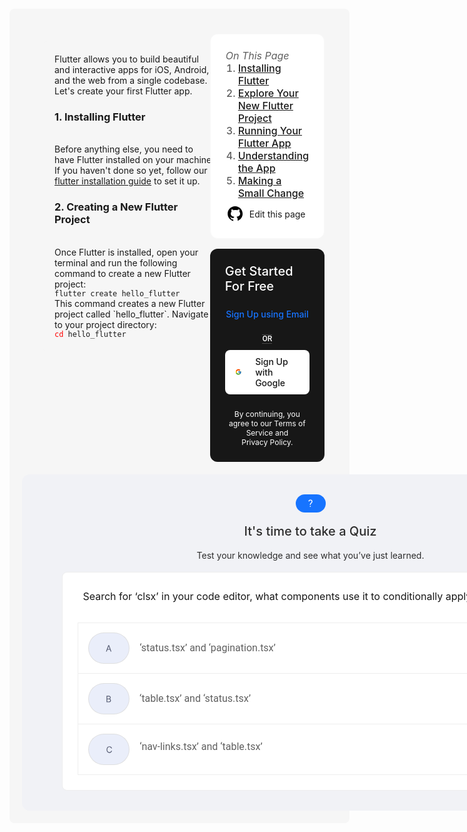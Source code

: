 <div style="width: 100%; background-color: #f6f6f6; padding: 20px; margin-top: 20px; border-radius: 8px;">
<div style="align-self:stretch;  flex-grow: 1; display: flex; flex-direction: row; justify-content: flex-start; align-items: flex-start;  padding: 20px;">
    <div style=" align-self: stretch; flex-grow: 0; display: flex; flex-direction: column; justify-content: flex-start; align-items: stretch;  padding: 12px;">
        <div style="width: 100%; background-color: #f6f6f6; padding: 20px; border-radius: 8px;">
            Flutter allows you to build beautiful and interactive apps for iOS, Android, and the web from a single codebase.<br>
            Let's create your first Flutter app.

 <h3>1. Installing Flutter</h3><br>
            Before anything else, you need to have Flutter installed on your machine. If you haven't done so yet, follow our<br> 
            <a href="https://docs.flutter.dev/get-started/install?gad_source=1&gclid=EAIaIQobChMI4-PZ-5nxhwMVeLKDBx34kAe3EAAYASAAEgLZefD_BwE&gclsrc=aw.ds" target="_blank">flutter installation guide</a> to set it up.

 <h3>2. Creating a New Flutter Project</h3><br>
            Once Flutter is installed, open your terminal and run the following command to create a new Flutter project:<br>
 <code>flutter create hello_flutter</code><br>
            This command creates a new Flutter project called `hello_flutter`. Navigate to your project directory:<br>
<code><span style="color: red;">cd </span>hello_flutter</code>
</div>
</div>

<div style="flex-grow: 0; display: flex; flex-direction: column; justify-content: flex-start; align-items: flex-start; gap: 16px; padding: 0;">
<div style="align-self: stretch; flex-grow: 0; display: flex; flex-direction: column; justify-content: flex-start; align-items: flex-start; padding: 24px; border-radius: 12px; border: solid 1px #f9f9f9; background-color: #fff;">
<div style="align-self: stretch; flex-grow: 0; display: flex; flex-direction: column; justify-content: flex-start; align-items: stretch; gap: 12px; padding: 0;">
 <div style="flex-grow: 0;  font-size: 16px; font-weight: 500; font-stretch: normal; font-style: normal; text-align: left; color: #5f5f5f;">
<h6 style="margin: 0;">On This Page</h6>
<ol style="margin: 0; padding-left: 20px;">
<li><a href="#installing-flutter">Installing Flutter</a></li>
 <li><a href="#explore-your-new-flutter-project">Explore Your New Flutter Project</a></li>
 <li><a href="#running-your-flutter-app">Running Your Flutter App</a></li>
<li><a href="#understanding-the-app">Understanding the App</a></li>
<li><a href="#making-a-small-change">Making a Small Change</a></li>
</ol>
</div>
</div>
 <div style="display: flex; align-items: center; gap: 8px; margin-top: 8px;"> 
                <span>
<svg xmlns="http://www.w3.org/2000/svg" x="0px" y="0px" width="30" height="30" viewBox="0 0 30 30">
                        <path d="M15,3C8.373,3,3,8.373,3,15c0,5.623,3.872,10.328,9.092,11.63C12.036,26.468,12,26.28,12,26.047v-2.051 c-0.487,0-1.303,0-1.508,0c-0.821,0-1.551-0.353-1.905-1.009c-0.393-0.729-0.461-1.844-1.435-2.526 c-0.289-0.227-0.069-0.486,0.264-0.451c0.615,0.174,1.125,0.596,1.605,1.222c0.478,0.627,0.703,0.769,1.596,0.769 c0.433,0,1.081-0.025,1.691-0.121c0.328-0.833,0.895-1.6,1.588-1.962c-3.996-0.411-5.903-2.399-5.903-5.098 c0-1.162,0.495-2.286,1.336-3.233C9.053,10.647,8.706,8.73,9.435,8c1.798,0,2.885,1.166,3.146,1.481C13.477,9.174,14.461,9,15.495,9 c1.036,0,2.024,0.174,2.922,0.483C18.675,9.17,19.763,8,21.565,8c0.732,0.731,0.381,2.656,0.102,3.594 c0.836,0.945,1.328,2.066,1.328,3.226c0,2.697-1.904,4.684-5.894,5.097C18.199,20.49,19,22.1,19,23.313v2.734 c0,0.104-0.023,0.179-0.035,0.268C23.641,24.676,27,20.236,27,15C27,8.373,21.627,3,15,3z"></path>
</svg>
 </span>
 <span>Edit this page</span>
 </div>
</div>
        
<div style="flex-grow: 0; display: flex; flex-direction: column; justify-content: flex-start; align-items: center; gap: 24px; padding: 24px; border-radius: 12px; background-color: #171717;">
 <span style="align-self: stretch; flex-grow: 0; font-size: 20px; font-weight: 500; font-stretch: normal; font-style: normal; text-align: left; color: #fff;">
                Get Started For Free
 </span>
<span style="flex-grow: 1; font-size: 14px; font-weight: 500; font-stretch: normal; font-style: normal; text-align: center; color: #1774ff;">
                Sign Up using Email
  </span>

<div style="height: 1px; flex-grow: 1; background-color: #484848;">
 <div style="flex-grow: 0; font-family: Roboto; font-size: 12px; font-weight: 500; font-stretch: normal; font-style: normal; text-align: left; color: #fff;">
                    OR
</div>
<div style="height: 1px; flex-grow: 1; background-color: #484848;"></div>
</div>
<div style="align-self: stretch; flex-grow: 0; display: flex; flex-direction: row; justify-content: flex-start; align-items: center; gap: 22px; padding: 10px 16px; border-radius: 8px; background-color: #fff;">
                <svg xmlns="http://www.w3.org/2000/svg" x="0px" y="0px" width="20" height="20" viewBox="0 0 48 48">
                    <path fill="#FFC107" d="M43.611,20.083H42V20H24v8h11.303c-1.649,4.657-6.08,8-11.303,8c-6.627,0-12-5.373-12-12c0-6.627,5.373-12,12-12c3.059,0,5.842,1.154,7.961,3.039l5.657-5.657C34.046,6.053,29.268,4,24,4C12.955,4,4,12.955,4,24c0,11.045,8.955,20,20,20c11.045,0,20-8.955,20-20C44,22.659,43.862,21.35,43.611,20.083z"></path>
                    <path fill="#FF3D00" d="M6.306,14.691l6.571,4.819C14.655,15.108,18.961,12,24,12c3.059,0,5.842,1.154,7.961,3.039l5.657-5.657C34.046,6.053,29.268,4,24,4C16.318,4,9.656,8.337,6.306,14.691z"></path>
                    <path fill="#4CAF50" d="M24,44c5.166,0,9.86-1.977,13.409-5.192l-6.19-5.238C29.211,35.091,26.715,36,24,36c-5.202,0-9.619-3.317-11.283-7.946l-6.522,5.025C9.505,39.556,16.227,44,24,44z"></path>
                    <path fill="#1976D2" d="M43.611,20.083H42V20H24v8h11.303c-0.792,2.237-2.231,4.166-4.087,5.571c0.001-0.001,0.002-0.001,0.003-0.002l6.19,5.238C36.971,39.205,44,34,44,24C44,22.659,43.862,21.35,43.611,20.083z"></path>
                </svg>
 <div style="flex-grow: 0; font-size: 14px; font-weight: 500; font-stretch: normal; font-style: normal; text-align: left; color: #171717;">
                    Sign Up with Google
</div>
 </div>

 <div style="flex-grow: 0;  font-size: 12px; font-weight: normal; font-stretch: normal; font-style: normal; text-align: center; color: #fff;">
                By continuing, you agree to our Terms of Service and <br> Privacy Policy.
</div>       
 </div>
   
 </div>
</div>

<div style="
   align-self: stretch; flex-grow: 0; display: flex; flex-direction: column; justify-content: flex-start; align-items: stretch; width: 795px; padding: 32px 64px; border-radius: 12px; background-color: #f1f2f6;">
  <div style="
  height: 100px; align-self: stretch; flex-grow: 0; display: flex; flex-direction: column; justify-content: flex-start; align-items: center; gap: 16px; padding: 0;">
 <div style= "width: 32px;
  height: 32px;
  flex-grow: 0;
  display: flex;
  flex-direction: column;
  justify-content: center;
  align-items: center;
  gap: 10px;
  padding: 8px;
  border-radius: 99px;
  background-color: #1774ff;"> <svg width="7" height="13" viewBox="0 0 7 13" fill="none" xmlns="http://www.w3.org/2000/svg">
<path d="M3.96094 8.79688H2.50781C2.51302 8.29688 2.55729 7.88802 2.64062 7.57031C2.72917 7.2474 2.8724 6.95312 3.07031 6.6875C3.26823 6.42188 3.53125 6.11979 3.85938 5.78125C4.09896 5.53646 4.31771 5.30729 4.51562 5.09375C4.71875 4.875 4.88281 4.64062 5.00781 4.39062C5.13281 4.13542 5.19531 3.83073 5.19531 3.47656C5.19531 3.11719 5.13021 2.80729 5 2.54688C4.875 2.28646 4.6875 2.08594 4.4375 1.94531C4.19271 1.80469 3.88802 1.73438 3.52344 1.73438C3.22135 1.73438 2.9349 1.78906 2.66406 1.89844C2.39323 2.00781 2.17448 2.17708 2.00781 2.40625C1.84115 2.63021 1.75521 2.92448 1.75 3.28906H0.304688C0.315104 2.70052 0.460938 2.19531 0.742188 1.77344C1.02865 1.35156 1.41406 1.02865 1.89844 0.804688C2.38281 0.580729 2.92448 0.46875 3.52344 0.46875C4.1849 0.46875 4.7474 0.588542 5.21094 0.828125C5.67969 1.06771 6.03646 1.41146 6.28125 1.85938C6.52604 2.30208 6.64844 2.82812 6.64844 3.4375C6.64844 3.90625 6.55208 4.33854 6.35938 4.73438C6.17188 5.125 5.92969 5.49219 5.63281 5.83594C5.33594 6.17969 5.02083 6.50781 4.6875 6.82031C4.40104 7.08594 4.20833 7.38542 4.10938 7.71875C4.01042 8.05208 3.96094 8.41146 3.96094 8.79688ZM2.44531 11.2734C2.44531 11.0391 2.51823 10.8411 2.66406 10.6797C2.8099 10.5182 3.02083 10.4375 3.29688 10.4375C3.57812 10.4375 3.79167 10.5182 3.9375 10.6797C4.08333 10.8411 4.15625 11.0391 4.15625 11.2734C4.15625 11.4974 4.08333 11.6901 3.9375 11.8516C3.79167 12.013 3.57812 12.0938 3.29688 12.0938C3.02083 12.0938 2.8099 12.013 2.66406 11.8516C2.51823 11.6901 2.44531 11.4974 2.44531 11.2734Z" fill="white"/>
</svg>
</div>
<div style=" 
  align-self: stretch;
  flex-grow: 0;
  font-size: 20px;
  font-weight: 500;
  font-stretch: normal;
  font-style: normal;
  line-height: 1.4;
  letter-spacing: normal;
  text-align: center;
  color: #2d2d2d;">
  It's time to take a Quiz
</div>
<div style=" 
  align-self: stretch;
  flex-grow: 0;
  font-size: 14px;
  font-weight: normal;
  font-stretch: normal;
  font-style: normal;
  text-align: center;
  color: #2d2d2d;">
  Test your knowledge and see what you’ve just learned.
  </div>
</div>
<div style="  
  align-self: stretch;
  flex-grow: 0;
  display: flex;
  flex-direction: column;
  justify-content: flex-start;
  align-items: flex-end;
  margin-top: 24px;
  padding: 24px;
  border-radius: 8px;
  border: solid 1px #eee;
  background-color: #fff">
  
   <div style="height: 56px;
  align-self: stretch;
  flex-grow: 0;
  font-size: 16px;
  font-weight: normal;
  font-stretch: normal;
  font-style: normal;
  line-height: 1.75;
  letter-spacing: normal;
  text-align: center;
  color: #171717;"> Search for ‘clsx’ in your code editor, what components use it to conditionally apply class names?</div>
 <div style=" height: 56px;
  align-self: stretch;
  flex-grow: 0;
  display: flex;
  flex-direction: row;
  justify-content: flex-start;
  align-items: center;
  gap: 16px;
  padding: 12px 16px;
  border-right: solid 1px #eee;
  border-left: solid 1px #eee;
  border-top: solid 1px #eee;
  border-bottom: solid 1px #eee;">
  <div style=" width: 32px;
  height: 32px;
  flex-grow: 0;
  display: flex;
  flex-direction: column;
  justify-content: center;
  align-items: center;
  gap: 10px;
  padding: 8px 16px;
  border-radius: 99px;
  border: solid 1px rgba(221, 221, 221, 0.87);
  background-color: #eaeefa;"><svg width="10" height="11" viewBox="0 0 10 11" fill="none" xmlns="http://www.w3.org/2000/svg">
<path d="M1.65057 10.5H0.357955L4.09659 0.318182H5.36932L9.10795 10.5H7.81534L4.77273 1.92898H4.69318L1.65057 10.5ZM2.12784 6.52273H7.33807V7.61648H2.12784V6.52273Z" fill="#535970"/>
</svg>
</div>
<span style="width: 218px;
  height: 28px;
  flex-grow: 0;
  font-family: Roboto;
  font-size: 16px;
  font-weight: normal;
  font-stretch: normal;
  font-style: normal;
  line-height: 1.75;
  letter-spacing: normal;
  text-align: center;
  color: #5f5f5f;">  ‘status.tsx’ and ‘pagination.tsx’</span>
  </div>
  <div style="height: 56px;
  align-self: stretch;
  flex-grow: 0;
  display: flex;
  flex-direction: row;
  justify-content: flex-start;
  align-items: center;
  gap: 16px;
  padding: 12px 16px;
border-right: solid 1px #eee;
border-left: solid 1px #eee;
border-bottom: solid 1px #eee;">
  <div style=" width: 32px;
  height: 32px;
  flex-grow: 0;
  display: flex;
  flex-direction: column;
  justify-content: center;
  align-items: center;
  gap: 10px;
  padding: 8px 16px;
  border-radius: 99px;
  border: solid 1px rgba(221, 221, 221, 0.87);
  background-color: #eaeefa;"><svg width="8" height="11" viewBox="0 0 8 11" fill="none" xmlns="http://www.w3.org/2000/svg">
<path d="M0.232955 10.5V0.318182H3.79261C4.50189 0.318182 5.08688 0.440814 5.54759 0.68608C6.00829 0.92803 6.35133 1.2545 6.5767 1.66548C6.80208 2.07315 6.91477 2.52557 6.91477 3.02273C6.91477 3.46023 6.83688 3.8215 6.68111 4.10653C6.52865 4.39157 6.32647 4.61695 6.07457 4.78267C5.82599 4.94839 5.55587 5.07102 5.2642 5.15057V5.25C5.57576 5.26989 5.88897 5.37926 6.20384 5.57812C6.5187 5.77699 6.7822 6.06203 6.99432 6.43324C7.20644 6.80445 7.3125 7.25852 7.3125 7.79545C7.3125 8.30587 7.1965 8.76491 6.96449 9.17259C6.73248 9.58026 6.36624 9.90341 5.86577 10.142C5.36529 10.3807 4.71402 10.5 3.91193 10.5H0.232955ZM1.46591 9.40625H3.91193C4.71733 9.40625 5.28906 9.25047 5.62713 8.93892C5.96851 8.62405 6.1392 8.2429 6.1392 7.79545C6.1392 7.45076 6.05137 7.13258 5.87571 6.84091C5.70005 6.54593 5.44981 6.31061 5.125 6.13494C4.80019 5.95597 4.41572 5.86648 3.97159 5.86648H1.46591V9.40625ZM1.46591 4.79261H3.75284C4.12405 4.79261 4.45881 4.7197 4.7571 4.57386C5.05871 4.42803 5.29735 4.22254 5.47301 3.95739C5.65199 3.69223 5.74148 3.38068 5.74148 3.02273C5.74148 2.57528 5.5857 2.19579 5.27415 1.88423C4.9626 1.56937 4.46875 1.41193 3.79261 1.41193H1.46591V4.79261Z" fill="#535970"/>
</svg>
</div>
<span style=" width: 178px;
  height: 28px;
  flex-grow: 0;
  font-family: Roboto;
  font-size: 16px;
  font-weight: normal;
  font-stretch: normal;
  font-style: normal;
  line-height: 1.75;
  letter-spacing: normal;
  text-align: center;
  color: #5f5f5f;"> ‘table.tsx’ and ‘status.tsx’</span>
  
  
  
  </div> 
  
  <div style="height: 56px;
  align-self: stretch;
  flex-grow: 0;
  display: flex;
  flex-direction: row;
  justify-content: flex-start;
  align-items: center;
  gap: 16px;
  padding: 12px 16px;
  border-left: solid 1px #eee;
  border-right: solid 1px #eee;
  border-bottom: solid 1px #eee;">
  <div style=" width: 32px;
  height: 32px;
  flex-grow: 0;
  display: flex;
  flex-direction: column;
  justify-content: center;
  align-items: center;
  gap: 10px;
  padding: 8px 16px;
  border-radius: 99px;
  border: solid 1px rgba(221, 221, 221, 0.87);
  background-color: #eaeefa;"><svg width="9" height="11" viewBox="0 0 9 11" fill="none" xmlns="http://www.w3.org/2000/svg">
<path d="M8.92614 3.5H7.69318C7.62027 3.14536 7.49266 2.83381 7.31037 2.56534C7.13139 2.29688 6.91264 2.0715 6.65412 1.8892C6.39891 1.7036 6.11553 1.56439 5.80398 1.47159C5.49242 1.37879 5.16761 1.33239 4.82955 1.33239C4.21307 1.33239 3.65459 1.48816 3.15412 1.79972C2.65696 2.11127 2.26089 2.57031 1.96591 3.17685C1.67424 3.78338 1.52841 4.52746 1.52841 5.40909C1.52841 6.29072 1.67424 7.0348 1.96591 7.64134C2.26089 8.24787 2.65696 8.70691 3.15412 9.01847C3.65459 9.33002 4.21307 9.4858 4.82955 9.4858C5.16761 9.4858 5.49242 9.43939 5.80398 9.34659C6.11553 9.25379 6.39891 9.11624 6.65412 8.93395C6.91264 8.74834 7.13139 8.52131 7.31037 8.25284C7.49266 7.98106 7.62027 7.66951 7.69318 7.31818H8.92614C8.83333 7.83854 8.6643 8.30421 8.41903 8.7152C8.17377 9.12618 7.86885 9.47585 7.50426 9.7642C7.13968 10.0492 6.73035 10.2663 6.27628 10.4155C5.82552 10.5646 5.34328 10.6392 4.82955 10.6392C3.96117 10.6392 3.18892 10.4271 2.51278 10.0028C1.83665 9.5786 1.30469 8.97538 0.916903 8.19318C0.529119 7.41098 0.335227 6.48295 0.335227 5.40909C0.335227 4.33523 0.529119 3.4072 0.916903 2.625C1.30469 1.8428 1.83665 1.23958 2.51278 0.815341C3.18892 0.391098 3.96117 0.178977 4.82955 0.178977C5.34328 0.178977 5.82552 0.253551 6.27628 0.402699C6.73035 0.551846 7.13968 0.770596 7.50426 1.05895C7.86885 1.34399 8.17377 1.692 8.41903 2.10298C8.6643 2.51065 8.83333 2.97633 8.92614 3.5Z" fill="#535970"/>
</svg>

</div>
<span style=" width: 197px;
  height: 28px;
  flex-grow: 0;
  font-family: Roboto;
  font-size: 16px;
  font-weight: normal;
  font-stretch: normal;
  font-style: normal;
  text-align: center;
  color: #5f5f5f;"> ‘nav-links.tsx’ and ‘table.tsx’</span>
  
  
  
  </div> 
  </div>




</div>



</div>